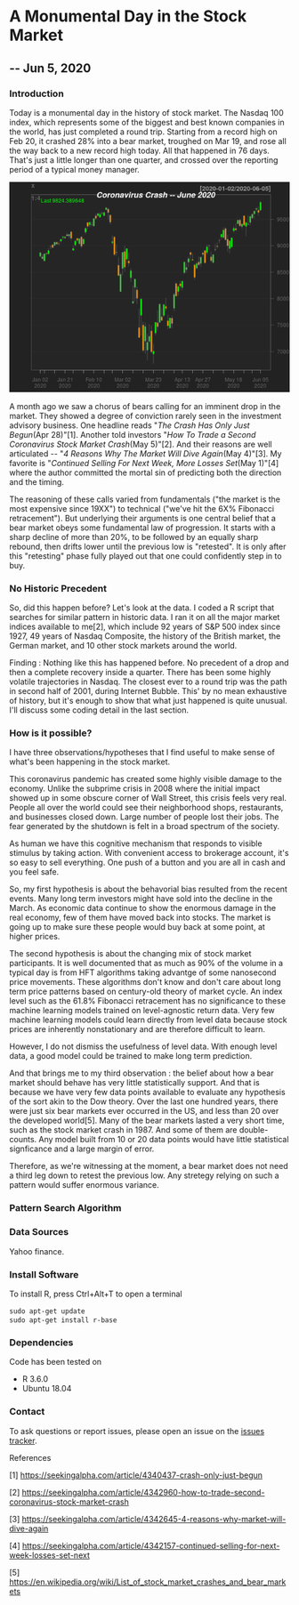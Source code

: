 # A Monumental Day in the Stock Market
## -- Jun 5, 2020

### Introduction

Today is a monumental day in the history of stock market. The Nasdaq 100 index, which represents some of the biggest and best known companies in the world, has just completed a round trip. Starting from a record high on Feb 20, it crashed 28% into a bear market, troughed on Mar 19, and rose all the way back to a new record high today. All that happened in 76 days. That's just a little longer than one quarter, and crossed over the reporting period of a typical money manager. 

![Fig1](plots/NDX_jun2020.png)

A month ago we saw a chorus of bears calling for an imminent drop in the market. They showed a degree of conviction rarely seen in the investment advisory business. One headline reads "_The Crash Has Only Just Begun_(Apr 28)"[1]. Another told investors "_How To Trade a Second Coronavirus Stock Market Crash_(May 5)"[2]. And their reasons are well articulated -- "_4 Reasons Why The Market Will Dive Again_(May 4)"[3]. My favorite is "_Continued Selling For Next Week, More Losses Set_(May 1)"[4] where the author committed the mortal sin of predicting both the direction and the timing.

The reasoning of these calls varied from fundamentals ("the market is the most expensive since 19XX") to technical ("we've hit the 6X% Fibonacci retracement"). But underlying their arguments is one central belief that a bear market obeys some fundamental law of progression. It starts with a sharp decline of more than 20%, to be followed by an equally sharp rebound, then drifts lower until the previous low is "retested". It is only after this "retesting" phase fully played out that one could confidently step in to buy. 

### No Historic Precedent

So, did this happen before? Let's look at the data. I coded a R script that searches for similar pattern in historic data. I ran it on all the major market indices available to me[2], which include 92 years of S&P 500 index since 1927, 49 years of Nasdaq Composite, the history of the British market, the German market, and 10 other stock markets around the world. 

Finding : Nothing like this has happened before. No precedent of a drop and then a complete recovery inside a quarter. There has been some highly volatile trajectories in Nasdaq. The closest ever to a round trip was the path in second half of 2001, during Internet Bubble. This' by no mean exhaustive of history, but it's enough to show that what just happened is quite unusual. I'll discuss some coding detail in the last section.

### How is it possible?

I have three observations/hypotheses that I find useful to make sense of what's been happening in the stock market. 

This coronavirus pandemic has created some highly visible damage to the economy. Unlike the subprime crisis in 2008 where the initial impact showed up in some obscure corner of Wall Street, this crisis feels very real. People all over the world could see their neighborhood shops, restaurants, and businesses closed down. Large number of people lost their jobs. The fear generated by the shutdown is felt in a broad spectrum of the society. 

As human we have this cognitive mechanism that responds to visible stimulus by taking action. With convenient access to brokerage account, it's so easy to sell everything. One push of a button and you are all in cash and you feel safe. 

So, my first hypothesis is about the behavorial bias resulted from the recent events. Many long term investors might have sold into the decline in the March. As economic data continue to show the enormous damage in the real economy, few of them have moved back into stocks. The market is going up to make sure these people would buy back at some point, at higher prices. 

The second hypothesis is about the changing mix of stock market participants. It is well documented that as much as 90% of the volume in a typical day is from HFT algorithms taking advantge of some nanosecond price movements. These algorithms don't know and don't care about long term price patterns based on century-old theory of market cycle. An index level such as the 61.8% Fibonacci retracement has no significance to these machine learning models trained on level-agnostic return data. Very few machine learning models could learn directly from level data because stock prices are inherently nonstationary and are therefore difficult to learn.

However, I do not dismiss the usefulness of level data. With enough level data, a good model could be trained to make long term prediction. 

And that brings me to my third observation : the belief about how a bear market should behave has very little statistically support. And that is because we have very few data points available to evaluate any hypothesis of the sort akin to the Dow theory. Over the last one hundred years, there were just six bear markets ever occurred in the US, and less than 20 over the developed world[5]. Many of the bear markets lasted a very short time, such as the stock market crash in 1987. And some of them are double-counts. Any model built from 10 or 20 data points would have little statistical signficance and a large margin of error. 

Therefore, as we're witnessing at the moment, a bear market does not need a third leg down to retest the previous low. Any stretegy relying on such a pattern would suffer enormous variance.



### Pattern Search Algorithm


 
### Data Sources
Yahoo finance.  

### Install Software
To install R, press Ctrl+Alt+T to open a terminal

    sudo apt-get update 
    sudo apt-get install r-base

### Dependencies
Code has been tested on 
* R 3.6.0
* Ubuntu 18.04 


### Contact
To ask questions or report issues, please open an issue on the [issues tracker](https://github.com/htso/Monumental_Day/issues).


References

[1] https://seekingalpha.com/article/4340437-crash-only-just-begun

[2] https://seekingalpha.com/article/4342960-how-to-trade-second-coronavirus-stock-market-crash

[3] https://seekingalpha.com/article/4342645-4-reasons-why-market-will-dive-again

[4] https://seekingalpha.com/article/4342157-continued-selling-for-next-week-losses-set-next

[5] https://en.wikipedia.org/wiki/List_of_stock_market_crashes_and_bear_markets



